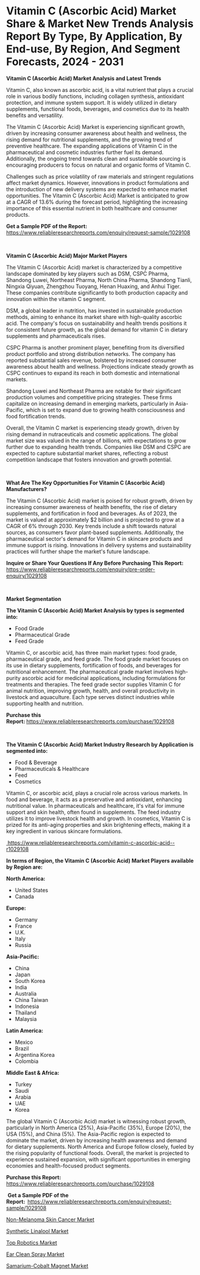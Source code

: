 <p><h1>Vitamin C (Ascorbic Acid) Market Share & Market New Trends Analysis Report By Type, By Application, By End-use, By Region, And Segment Forecasts, 2024 - 2031</h1></p><p><strong>Vitamin C (Ascorbic Acid) Market Analysis and Latest Trends</strong></p>
<p><p>Vitamin C, also known as ascorbic acid, is a vital nutrient that plays a crucial role in various bodily functions, including collagen synthesis, antioxidant protection, and immune system support. It is widely utilized in dietary supplements, functional foods, beverages, and cosmetics due to its health benefits and versatility.</p><p>The Vitamin C (Ascorbic Acid) Market is experiencing significant growth, driven by increasing consumer awareness about health and wellness, the rising demand for nutritional supplements, and the growing trend of preventive healthcare. The expanding applications of Vitamin C in the pharmaceutical and cosmetic industries further fuel its demand. Additionally, the ongoing trend towards clean and sustainable sourcing is encouraging producers to focus on natural and organic forms of Vitamin C.</p><p>Challenges such as price volatility of raw materials and stringent regulations affect market dynamics. However, innovations in product formulations and the introduction of new delivery systems are expected to enhance market opportunities. The Vitamin C (Ascorbic Acid) Market is anticipated to grow at a CAGR of 13.6% during the forecast period, highlighting the increasing importance of this essential nutrient in both healthcare and consumer products.</p></p>
<p><strong>Get a Sample PDF of the Report:&nbsp;</strong> <a href="https://www.reliableresearchreports.com/enquiry/request-sample/1029108">https://www.reliableresearchreports.com/enquiry/request-sample/1029108</a></p>
<p>&nbsp;</p>
<p><strong>Vitamin C (Ascorbic Acid) Major Market Players</strong></p>
<p><p>The Vitamin C (Ascorbic Acid) market is characterized by a competitive landscape dominated by key players such as DSM, CSPC Pharma, Shandong Luwei, Northeast Pharma, North China Pharma, Shandong Tianli, Ningxia Qiyuan, Zhengzhou Tuoyang, Henan Huaxing, and Anhui Tiger. These companies contribute significantly to both production capacity and innovation within the vitamin C segment.</p><p>DSM, a global leader in nutrition, has invested in sustainable production methods, aiming to enhance its market share with high-quality ascorbic acid. The company's focus on sustainability and health trends positions it for consistent future growth, as the global demand for vitamin C in dietary supplements and pharmaceuticals rises.</p><p>CSPC Pharma is another prominent player, benefiting from its diversified product portfolio and strong distribution networks. The company has reported substantial sales revenue, bolstered by increased consumer awareness about health and wellness. Projections indicate steady growth as CSPC continues to expand its reach in both domestic and international markets.</p><p>Shandong Luwei and Northeast Pharma are notable for their significant production volumes and competitive pricing strategies. These firms capitalize on increasing demand in emerging markets, particularly in Asia-Pacific, which is set to expand due to growing health consciousness and food fortification trends.</p><p>Overall, the Vitamin C market is experiencing steady growth, driven by rising demand in nutraceuticals and cosmetic applications. The global market size was valued in the range of billions, with expectations to grow further due to expanding health trends. Companies like DSM and CSPC are expected to capture substantial market shares, reflecting a robust competition landscape that fosters innovation and growth potential.</p></p>
<p>&nbsp;</p>
<p><strong>What Are The Key Opportunities For Vitamin C (Ascorbic Acid) Manufacturers?</strong></p>
<p><p>The Vitamin C (Ascorbic Acid) market is poised for robust growth, driven by increasing consumer awareness of health benefits, the rise of dietary supplements, and fortification in food and beverages. As of 2023, the market is valued at approximately $2 billion and is projected to grow at a CAGR of 6% through 2030. Key trends include a shift towards natural sources, as consumers favor plant-based supplements. Additionally, the pharmaceutical sector's demand for Vitamin C in skincare products and immune support is rising. Innovations in delivery systems and sustainability practices will further shape the market's future landscape.</p></p>
<p><strong>Inquire or Share Your Questions If Any Before Purchasing This Report:</strong> <a href="https://www.reliableresearchreports.com/enquiry/pre-order-enquiry/1029108">https://www.reliableresearchreports.com/enquiry/pre-order-enquiry/1029108</a></p>
<p>&nbsp;</p>
<p><strong>Market Segmentation</strong></p>
<p><strong>The Vitamin C (Ascorbic Acid) Market Analysis by types is segmented into:</strong></p>
<p><ul><li>Food Grade</li><li>Pharmaceutical Grade</li><li>Feed Grade</li></ul></p>
<p><p>Vitamin C, or ascorbic acid, has three main market types: food grade, pharmaceutical grade, and feed grade. The food grade market focuses on its use in dietary supplements, fortification of foods, and beverages for nutritional enhancement. The pharmaceutical grade market involves high-purity ascorbic acid for medicinal applications, including formulations for treatments and therapies. The feed grade sector supplies Vitamin C for animal nutrition, improving growth, health, and overall productivity in livestock and aquaculture. Each type serves distinct industries while supporting health and nutrition.</p></p>
<p><strong>Purchase this Report:&nbsp;</strong><a href="https://www.reliableresearchreports.com/purchase/1029108">https://www.reliableresearchreports.com/purchase/1029108</a></p>
<p>&nbsp;</p>
<p><strong>The Vitamin C (Ascorbic Acid) Market Industry Research by Application is segmented into:</strong></p>
<p><ul><li>Food & Beverage</li><li>Pharmaceuticals & Healthcare</li><li>Feed</li><li>Cosmetics</li></ul></p>
<p><p>Vitamin C, or ascorbic acid, plays a crucial role across various markets. In food and beverage, it acts as a preservative and antioxidant, enhancing nutritional value. In pharmaceuticals and healthcare, it's vital for immune support and skin health, often found in supplements. The feed industry utilizes it to improve livestock health and growth. In cosmetics, Vitamin C is prized for its anti-aging properties and skin brightening effects, making it a key ingredient in various skincare formulations.</p></p>
<p><a href="https://www.reliableresearchreports.com/vitamin-c-ascorbic-acid--r1029108">&nbsp;https://www.reliableresearchreports.com/vitamin-c-ascorbic-acid--r1029108</a></p>
<p><strong>In terms of Region, the Vitamin C (Ascorbic Acid) Market Players available by Region are:</strong></p>
<p>
    <p> <strong> North America: </strong>
        <ul>
            <li>United States</li>
            <li>Canada</li>
        </ul>
        </p> 
    <p> <strong> Europe: </strong>
        <ul>
            <li>Germany</li>
            <li>France</li>
            <li>U.K.</li>
            <li>Italy</li>
            <li>Russia</li>
        </ul>
        </p> 
    <p> <strong> Asia-Pacific: </strong>
        <ul>
            <li>China</li>
            <li>Japan</li>
            <li>South Korea</li>
            <li>India</li>
            <li>Australia</li>
            <li>China Taiwan</li>
            <li>Indonesia</li>
            <li>Thailand</li>
            <li>Malaysia</li>
        </ul>
        </p> 
    <p> <strong> Latin America: </strong>
        <ul>
            <li>Mexico</li>
            <li>Brazil</li>
            <li>Argentina Korea</li>
            <li>Colombia</li>
        </ul>
        </p> 
    <p> <strong> Middle East & Africa: </strong>
        <ul>
            <li>Turkey</li>
            <li>Saudi</li>
            <li>Arabia</li>
            <li>UAE</li>
            <li>Korea</li>
        </ul>
    </p>
    </p>
<p><p>The global Vitamin C (Ascorbic Acid) market is witnessing robust growth, particularly in North America (25%), Asia-Pacific (35%), Europe (20%), the USA (15%), and China (5%). The Asia-Pacific region is expected to dominate the market, driven by increasing health awareness and demand for dietary supplements. North America and Europe follow closely, fueled by the rising popularity of functional foods. Overall, the market is projected to experience sustained expansion, with significant opportunities in emerging economies and health-focused product segments.</p></p>
<p><strong>Purchase this Report: </strong><a href="https://www.reliableresearchreports.com/purchase/1029108">https://www.reliableresearchreports.com/purchase/1029108</a></p>
<p>&nbsp;<strong>Get a Sample PDF of the Report:&nbsp;&nbsp;</strong><a href="https://www.reliableresearchreports.com/enquiry/request-sample/1029108">https://www.reliableresearchreports.com/enquiry/request-sample/1029108</a></p>
<p><strong></strong></p>
<p><p><a href="https://issuu.com/reportprime-2/docs/non-melanoma-skin-cancer-market-siz_cdf3f4f60d1e82">Non-Melanoma Skin Cancer Market</a></p><p><a href="https://github.com/provorikovar/Market-Research-Report-List-6/blob/main/synthetic-linalool-market.md">Synthetic Linalool Market</a></p><p><a href="https://www.linkedin.com/pulse/top-robotics-market-share-analysis-growth-trends-forecasts-plzkf?trackingId=Kk2s%2FEOXQE61x%2Fd89hKJOg%3D%3D">Top Robotics Market</a></p><p><a href="https://www.linkedin.com/pulse/ear-clean-spray-market-forecasts-trends-impact-analysis-2024-7l8ve?trackingId=D73rEeJiRI6%2F3hiUi9jf8w%3D%3D">Ear Clean Spray Market</a></p><p><a href="https://github.com/CliffMedina6/Market-Research-Report-List-6/blob/main/samarium-cobalt-magnet-market.md">Samarium-Cobalt Magnet Market</a></p></p>